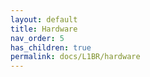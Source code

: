 ```yaml
---
layout: default
title: Hardware
nav_order: 5
has_children: true
permalink: docs/L1BR/hardware
---
```


